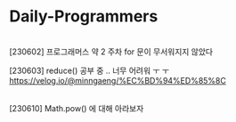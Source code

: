 # Daily-Programmers
<br />
[230602] 프로그래머스 약 2 주차 for 문이 무서워지지 않았다

<br />

[230603] reduce() 공부 중 .. 너무 어려워 ㅜ ㅜ
https://velog.io/@minngaeng/%EC%BD%94%ED%85%8C

<br /> 
[230610] Math.pow() 에 대해 아라보자 <a src='https://velog.io/@minngaeng/%EC%BD%94%ED%85%8C'>
